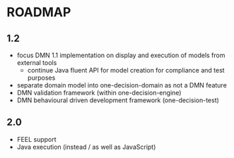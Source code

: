 ROADMAP
=======

1.2
---
- focus DMN 1.1 implementation on display and execution of models from external tools
  - continue Java fluent API for model creation for compliance and test purposes
- separate domain model into one-decision-domain as not a DMN feature
- DMN validation framework (within one-decision-engine)
- DMN behavioural driven development framework (one-decision-test)

2.0
---
- FEEL support
- Java execution (instead / as well as JavaScript)
